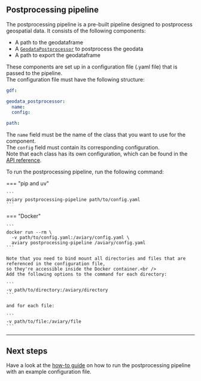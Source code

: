 <style>
  .md-sidebar--secondary { visibility: hidden }
</style>

## Postprocessing pipeline

The postprocessing pipeline is a pre-built pipeline designed to postprocess geospatial data.
It consists of the following components:

- A path to the geodataframe
- A [`GeodataPostprocessor`] to postprocess the geodata
- A path to export the geodataframe

These components are set up in a configuration file (.yaml file) that is passed to the pipeline.<br />
The configuration file must have the following structure:

``` yaml title="config.yaml"
gdf:

geodata_postprocessor:
  name:
  config:

path:
```

The `name` field must be the name of the class that you want to use for the component.<br />
The `config` field must contain its corresponding configuration.<br />
Note that each class has its own configuration, which can be found in the [API reference].

To run the postprocessing pipeline, run the following command:

=== "pip and uv"

    ```
    aviary postprocessing-pipeline path/to/config.yaml
    ```

=== "Docker"

    ```
    docker run --rm \
      -v path/to/config.yaml:/aviary/config.yaml \
      aviary postprocessing-pipeline /aviary/config.yaml
    ```

    Note that you need to bind mount all directories and files that are referenced in the configuration file,
    so they're accessible inside the Docker container.<br />
    Add the following options to the command for each directory:

    ```
    -v path/to/directory:/aviary/directory
    ```

    and for each file:

    ```
    -v path/to/file:/aviary/file
    ```

  [`GeodataPostprocessor`]: ../api_reference/geodata/geodata_postprocessor/geodata_postprocessor.md
  [API reference]: ../api_reference/pipeline/postprocessing_pipeline.md#aviary.pipeline.PostprocessingPipelineConfig

---

## Next steps

Have a look at the [how-to guide] on how to run the postprocessing pipeline with an example configuration file.

  [how-to guide]: ../how_to_guides/cli/how_to_run_the_postprocessing_pipeline.md
